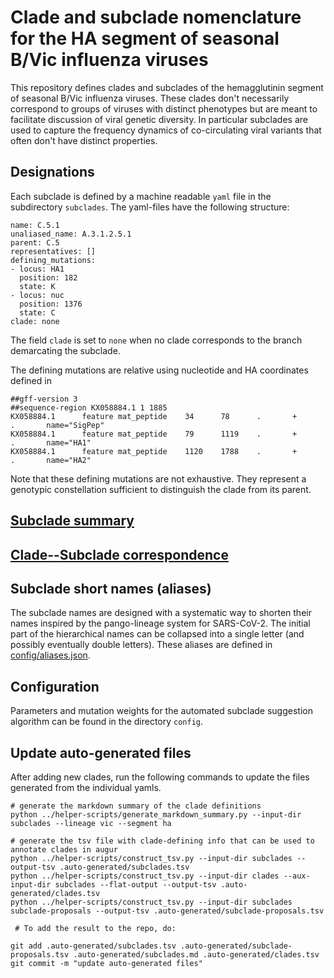 # Clade and subclade nomenclature for the HA segment of seasonal B/Vic influenza viruses

This repository defines clades and subclades of the hemagglutinin segment of seasonal B/Vic influenza viruses.
These clades don't necessarily correspond to groups of viruses with distinct phenotypes but are meant to facilitate discussion of viral genetic diversity.
In particular subclades are used to capture the frequency dynamics of co-circulating viral variants that often don't have distinct properties.


## Designations

Each subclade is defined by a machine readable `yaml` file in the subdirectory `subclades`.
The yaml-files have the following structure:
```
name: C.5.1
unaliased_name: A.3.1.2.5.1
parent: C.5
representatives: []
defining_mutations:
- locus: HA1
  position: 182
  state: K
- locus: nuc
  position: 1376
  state: C
clade: none
```
The field `clade` is set to `none` when no clade corresponds to the branch demarcating the subclade.

The defining mutations are relative using nucleotide and HA coordinates defined in
```
##gff-version 3
##sequence-region KX058884.1 1 1885
KX058884.1      feature mat_peptide    34      78      .       +       .       name="SigPep"
KX058884.1      feature mat_peptide    79      1119    .       +       .       name="HA1"
KX058884.1      feature mat_peptide    1120    1788    .       +       .       name="HA2"
```
Note that these defining mutations are not exhaustive. They represent a genotypic constellation sufficient to distinguish the clade from its parent.

## [Subclade summary](.auto-generated/subclades.md)

## [Clade--Subclade correspondence](.auto-generated/subclades.md#clade----subclade-correspondence)

## Subclade short names (aliases)
The subclade names are designed with a systematic way to shorten their names inspired by the pango-lineage system for SARS-CoV-2.
The initial part of the hierarchical names can be collapsed into a single letter (and possibly eventually double letters).
These aliases are defined in [config/aliases.json](config/aliases.json).


## Configuration
Parameters and mutation weights for the automated subclade suggestion algorithm can be found in the directory `config`.

## Update auto-generated files
After adding new clades, run the following commands to update the files generated from the individual yamls.
```
# generate the markdown summary of the clade definitions
python ../helper-scripts/generate_markdown_summary.py --input-dir subclades --lineage vic --segment ha

# generate the tsv file with clade-defining info that can be used to annotate clades in augur
python ../helper-scripts/construct_tsv.py --input-dir subclades --output-tsv .auto-generated/subclades.tsv
python ../helper-scripts/construct_tsv.py --input-dir clades --aux-input-dir subclades --flat-output --output-tsv .auto-generated/clades.tsv
python ../helper-scripts/construct_tsv.py --input-dir subclades subclade-proposals --output-tsv .auto-generated/subclade-proposals.tsv

 # To add the result to the repo, do:

git add .auto-generated/subclades.tsv .auto-generated/subclade-proposals.tsv .auto-generated/subclades.md .auto-generated/clades.tsv
git commit -m "update auto-generated files"
```

